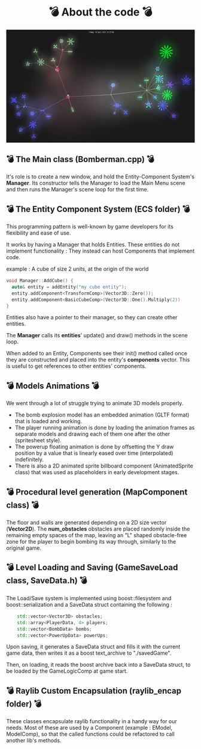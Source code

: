 <h1 align="center">💣 About the code 💣</h1>
<p>
  <img align="center" alt="Gource visualization" src="./gource.png">
</p>

## 💣 The Main class (Bomberman.cpp) 💣

It's role is to create a new window, and hold the Entity-Component System's **Manager**.
Its constructor tells the Manager to load the Main Menu scene and then runs the Manager's scene loop for the first time.

## 💣 The Entity Component System (ECS folder) 💣

This programming pattern is well-known by game developers for its flexibility and ease of use.

It works by having a Manager that holds Entities.
These entities do not implement functionality :
They instead can host Components that implement code.

example : A cube of size 2 units, at the origin of the world

```c++
void Manager::AddCube() {
  auto& entity = addEntity("my cube entity");
  entity.addComponent<TransformComp>(Vector3D::Zero());
  entity.addComponent<BasicCubeComp>(Vector3D::One().Multiply(2))
}
```

Entities also have a pointer to their manager, so they can create other entities.

The **Manager** calls its **entities**' update() and draw() methods in the scene loop.

When added to an Entity, Components see their init() method called once they are constructed and placed into the entity's **components** vector.
This is useful to get references to other entities' components.

## 💣 Models Animations 💣

We went through a lot of struggle trying to animate 3D models properly.
* The bomb explosion model has an embedded animation (GLTF format) that is loaded and working.
* The player running animation is done by loading the animation frames as separate models and drawing each of them one after the other (spritesheet style).
* The powerup floating animation is done by offsetting the Y draw position by a value that is linearly eased over time (interpolated) indefinitely.
* There is also a 2D animated sprite billboard component (AnimatedSprite class) that was used as placeholders in early development stages.

## 💣 Procedural level generation (MapComponent class) 💣

The floor and walls are generated depending on a 2D size vector (**Vector2D**).
The **num_obstacles** obstacles are placed randomly inside the remaining empty spaces of the map, leaving an "L" shaped obstacle-free zone for the player to begin bombing its way through, similarly to the original game.

## 💣 Level Loading and Saving (GameSaveLoad class, SaveData.h) 💣

The Load/Save system is implemented using boost::filesystem and boost::serialization and a SaveData struct containing the following :

```c++
    std::vector<Vector3D> obstacles;
    std::array<PlayerData, 4> players;
    std::vector<BombData> bombs;
    std::vector<PowerUpData> powerUps;
```

Upon saving, it generates a SaveData struct and fills it with the current game data, then writes it as a boost text_archive to "./savedGame".

Then, on loading, it reads the boost archive back into a SaveData struct, to be loaded by the GameLogicComp at game start.

## 💣 Raylib Custom Encapsulation (raylib_encap folder) 💣

These classes encapsulate raylib functionality in a handy way for our needs.
Most of these are used by a Component (example : EModel, ModelComp), so that the called functions could be refactored to call another lib's methods.
